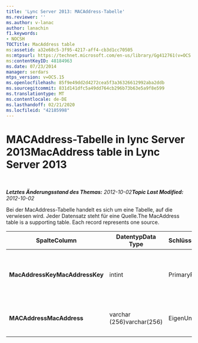 ```yaml
---
title: 'Lync Server 2013: MACAddress-Tabelle'
ms.reviewer: ''
ms.author: v-lanac
author: lanachin
f1.keywords:
- NOCSH
TOCTitle: MacAddress table
ms:assetid: a32e68c5-3f95-4217-aff4-cb3d1cc70505
ms:mtpsurl: https://technet.microsoft.com/en-us/library/Gg412761(v=OCS.15)
ms:contentKeyID: 48184963
ms.date: 07/23/2014
manager: serdars
mtps_version: v=OCS.15
ms.openlocfilehash: 85f9e49dd2d4272cea5f3a36326612992aba2ddb
ms.sourcegitcommit: 831d141dfc5a49dd764cb296b73b63e5a9f8e599
ms.translationtype: MT
ms.contentlocale: de-DE
ms.lasthandoff: 02/21/2020
ms.locfileid: "42185998"
---
```

<div data-xmlns="http://www.w3.org/1999/xhtml">

<div class="topic" data-xmlns="http://www.w3.org/1999/xhtml" data-msxsl="urn:schemas-microsoft-com:xslt" data-cs="https://msdn.microsoft.com/">

<div data-asp="https://msdn2.microsoft.com/asp">

# <a name="macaddress-table-in-lync-server-2013"></a><span data-ttu-id="6887e-102">MACAddress-Tabelle in lync Server 2013</span><span class="sxs-lookup"><span data-stu-id="6887e-102">MacAddress table in Lync Server 2013</span></span>

</div>

<div id="mainSection">

<div id="mainBody">

<span> </span>

<span data-ttu-id="6887e-103">_**Letztes Änderungsstand des Themas:** 2012-10-02_</span><span class="sxs-lookup"><span data-stu-id="6887e-103">_**Topic Last Modified:** 2012-10-02_</span></span>

<span data-ttu-id="6887e-p101">Bei der MacAddress-Tabelle handelt es sich um eine Tabelle, auf die verwiesen wird. Jeder Datensatz steht für eine Quelle.</span><span class="sxs-lookup"><span data-stu-id="6887e-p101">The MacAddress table is a supporting table. Each record represents one source.</span></span>


<table>
<colgroup>
<col style="width: 25%" />
<col style="width: 25%" />
<col style="width: 25%" />
<col style="width: 25%" />
</colgroup>
<thead>
<tr class="header">
<th><span data-ttu-id="6887e-106"><strong>Spalte</strong></span><span class="sxs-lookup"><span data-stu-id="6887e-106"><strong>Column</strong></span></span></th>
<th><span data-ttu-id="6887e-107"><strong>Datentyp</strong></span><span class="sxs-lookup"><span data-stu-id="6887e-107"><strong>Data Type</strong></span></span></th>
<th><span data-ttu-id="6887e-108"><strong>Schlüssel/Index</strong></span><span class="sxs-lookup"><span data-stu-id="6887e-108"><strong>Key/Index</strong></span></span></th>
<th><span data-ttu-id="6887e-109"><strong>Details</strong></span><span class="sxs-lookup"><span data-stu-id="6887e-109"><strong>Details</strong></span></span></th>
</tr>
</thead>
<tbody>
<tr class="odd">
<td><p><span data-ttu-id="6887e-110"><strong>MacAddressKey</strong></span><span class="sxs-lookup"><span data-stu-id="6887e-110"><strong>MacAddressKey</strong></span></span></p></td>
<td><p><span data-ttu-id="6887e-111">int</span><span class="sxs-lookup"><span data-stu-id="6887e-111">int</span></span></p></td>
<td><p><span data-ttu-id="6887e-112">Primary</span><span class="sxs-lookup"><span data-stu-id="6887e-112">Primary</span></span></p></td>
<td><p><span data-ttu-id="6887e-113">Eindeutige Zahl, die die MAC-Adresse identifiziert.</span><span class="sxs-lookup"><span data-stu-id="6887e-113">Unique number identifying the Mac address.</span></span></p></td>
</tr>
<tr class="even">
<td><p><span data-ttu-id="6887e-114"><strong>MACAddress</strong></span><span class="sxs-lookup"><span data-stu-id="6887e-114"><strong>MacAddress</strong></span></span></p></td>
<td><p><span data-ttu-id="6887e-115">varchar (256)</span><span class="sxs-lookup"><span data-stu-id="6887e-115">varchar(256)</span></span></p></td>
<td><p><span data-ttu-id="6887e-116">Eigen</span><span class="sxs-lookup"><span data-stu-id="6887e-116">Unique</span></span></p></td>
<td><p><span data-ttu-id="6887e-117">MAC-Adresszeichenfolge</span><span class="sxs-lookup"><span data-stu-id="6887e-117">Mac address string.</span></span></p></td>
</tr>
</tbody>
</table>


</div>

<span> </span>

</div>

</div>

</div>

